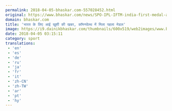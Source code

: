 ```yaml
---
permalink: 2018-04-05-bhaskar.com-557028452.html
original: https://www.bhaskar.com/news/SPO-IPL-IFTM-india-first-medal-at-cwg-2018-weightlifter-gururaja-clinches-5845087-PHO.html
domain: bhaskar.com
title: 'भारत के लिए आई खुशी की खबर, कॉमनवेल्थ में मिला पहला मेडल'
image: https://i9.dainikbhaskar.com/thumbnails/600x519/web2images/www.bhaskar.com/2018/04/05/ghbvnhg_1522897710.jpg
date: 2018-04-05 03:15:11
category: sport
translations: 
 - 'en'
 - 'es'
 - 'de'
 - 'ru'
 - 'ja'
 - 'fr'
 - 'it'
 - 'zh-CN'
 - 'zh-TW'
 - 'ar'
 - 'pt'
 - 'hy'
---
```


